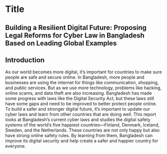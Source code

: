 # Title
## Building a Resilient Digital Future: Proposing Legal Reforms for Cyber Law in Bangladesh Based on Leading Global Examples

## Introduction
As our world becomes more digital, it’s important for countries to make sure people are safe and secure online. In Bangladesh, more people and businesses are using the internet for things like communication, shopping, and public services. But as we use more technology, problems like hacking, online scams, and data theft are also increasing.
Bangladesh has made some progress with laws like the Digital Security Act, but these laws still have some gaps and need to be improved to better protect people online. To build a safer and stronger digital future, it’s important to update our cyber laws and learn from other countries that are doing well.
This report looks at Bangladesh’s current cyber laws and studies the digital safety systems of the world’s five happiest countries—Finland, Denmark, Iceland, Sweden, and the Netherlands. These countries are not only happy but also have strong online safety rules. By learning from them, Bangladesh can improve its digital security and help create a safer and happier country for everyone.
